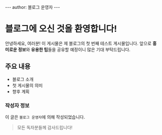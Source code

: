 --- author: 블로그 운영자 ---
# 블로그에 오신 것을 환영합니다!

안녕하세요, 여러분! 이 게시물은 제 블로그의 첫 번째 테스트 게시물입니다.
앞으로 **흥미로운 정보**와 **유용한 팁**들을 공유할 예정이니 많은 기대 부탁드립니다.

## 주요 내용
* 블로그 소개
* 첫 게시물의 의미
* 향후 계획

### 작성자 정보
이 글은 `블로그 운영자`에 의해 작성되었습니다.

> 모든 독자분들께 감사드립니다!
